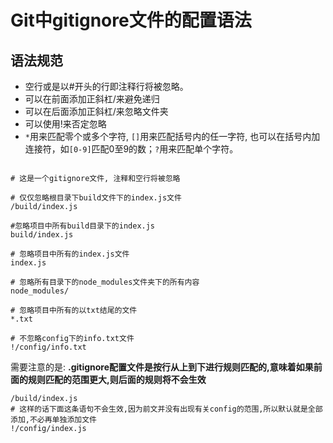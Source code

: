# Git中gitignore文件的配置语法

## 语法规范

- 空行或是以#开头的行即注释行将被忽略。
- 可以在前面添加正斜杠/来避免递归
- 可以在后面添加正斜杠/来忽略文件夹
- 可以使用!来否定忽略
- `*`用来匹配零个或多个字符, `[]`用来匹配括号内的任一字符, 也可以在括号内加连接符，如`[0-9]`匹配0至9的数；`?`用来匹配单个字符。

```gitignore

# 这是一个gitignore文件, 注释和空行将被忽略

# 仅仅忽略根目录下build文件下的index.js文件
/build/index.js

#忽略项目中所有build目录下的index.js
build/index.js

# 忽略项目中所有的index.js文件
index.js

# 忽略所有目录下的node_modules文件夹下的所有内容
node_modules/

# 忽略项目中所有的以txt结尾的文件
*.txt

# 不忽略config下的info.txt文件
!/config/info.txt

```

需要注意的是: **.gitignore配置文件是按行从上到下进行规则匹配的,意味着如果前面的规则匹配的范围更大,则后面的规则将不会生效**

```gitignore
/build/index.js
# 这样的话下面这条语句不会生效,因为前文并没有出现有关config的范围,所以默认就是全部添加,不必再单独添加文件
!/config/index.js
```
